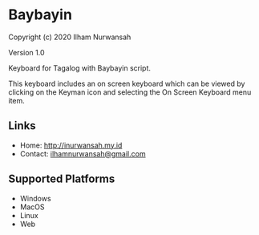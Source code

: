 Baybayin
=====================
Copyright (c) 2020 Ilham Nurwansah

Version 1.0


Keyboard for Tagalog with Baybayin script.

This keyboard includes an on screen keyboard which can be viewed by clicking on the Keyman icon and selecting the On Screen Keyboard menu item.


Links
-----
* Home: http://inurwansah.my.id
* Contact: ilhamnurwansah@gmail.com

Supported Platforms
-------------------
 * Windows
 * MacOS
 * Linux
 * Web
